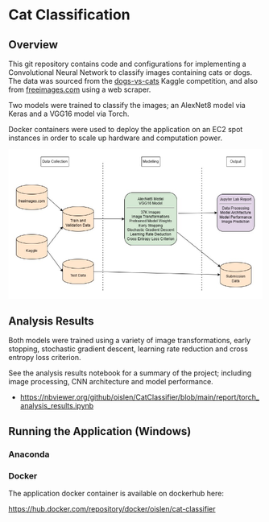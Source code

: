 # Cat Classification

## Overview

This git repository contains code and configurations for implementing a Convolutional Neural Network to classify images containing cats or dogs. The data was sourced from the [dogs-vs-cats](https://www.kaggle.com/competitions/dogs-vs-cats/overview) Kaggle competition, and also from [freeimages.com](https://www.freeimages.com/) using a web scraper.

Two models were trained to classify the images; an AlexNet8 model via Keras and a VGG16 model via Torch.

Docker containers were used to deploy the application on an EC2 spot instances in order to scale up hardware and computation power. 

![Workflow](doc/catclassifier.jpg)

## Analysis Results

Both models were trained using a variety of image transformations, early stopping, stochastic gradient descent, learning rate reduction and cross entropy loss criterion.

See the analysis results notebook for a summary of the project; including image processing, CNN architecture and model performance.
* https://nbviewer.org/github/oislen/CatClassifier/blob/main/report/torch_analysis_results.ipynb

## Running the Application (Windows)

### Anaconda

### Docker

The application docker container is available on dockerhub here:

https://hub.docker.com/repository/docker/oislen/cat-classifier
